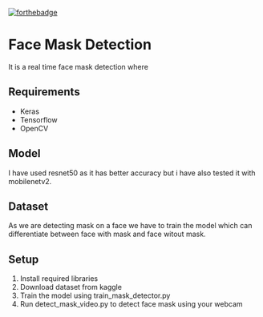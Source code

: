 [![forthebadge](https://forthebadge.com/images/badges/made-with-python.svg)](https://forthebadge.com)
# Face Mask Detection
It is a real time face mask detection where 

## Requirements
- Keras
- Tensorflow
- OpenCV 

## Model
I have used resnet50 as it has better accuracy but i have also tested it with mobilenetv2.

## Dataset
As we are detecting mask on a face we have to train the model which can differentiate between face with mask and face witout mask.

## Setup
1. Install required libraries
2. Download dataset from kaggle
3. Train the model using train_mask_detector.py
4. Run detect_mask_video.py to detect face mask using your webcam



